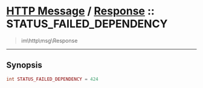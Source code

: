 # [HTTP Message](http.md) / [Response](http-Response.md) :: STATUS_FAILED_DEPENDENCY
 > im\http\msg\Response
____

## Synopsis
```php
int STATUS_FAILED_DEPENDENCY = 424
```
